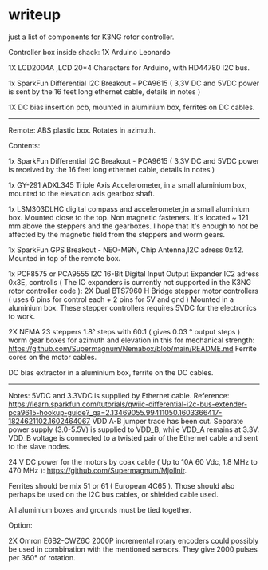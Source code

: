 # writeup
just a list of components for K3NG rotor controller.

Controller box inside shack:
1X Arduino Leonardo

1X LCD2004A ,LCD 20*4 Characters for Arduino, with  HD44780 I2C bus. 

1x SparkFun Differential I2C Breakout - PCA9615 ( 3,3V DC and 5VDC power is sent by the 16 feet long ethernet cable, details in notes )

1X DC bias insertion pcb, mounted in aluminium box, ferrites on DC cables.


--------------------------------------------


Remote:
ABS plastic box. Rotates in azimuth.

Contents:

1x SparkFun Differential I2C Breakout - PCA9615 ( 3,3V DC and 5VDC power is received by the 16 feet long ethernet cable, details in notes )

1x GY-291 ADXL345 Triple Axis Accelerometer, in a small aluminium box, mounted to the elevation axis gearbox shaft.

1x LSM303DLHC digital compass and accelerometer,in a small aluminium box.
Mounted close to the top. Non magnetic fasteners.
It's located ~ 121 mm above the steppers and the gearboxes.
I hope that it's enough to not be affected by the magnetic field from the steppers and worm gears.

1x SparkFun GPS Breakout - NEO-M9N, Chip Antenna,I2C adress 0x42.
Mounted in top of the remote box.

1x PCF8575 or PCA9555 I2C 16-Bit Digital Input Output Expander IC2 adress 0x3E, controlls 
( The IO expanders is currently not supported in the K3NG rotor controller code ):
2X Dual BTS7960 H Bridge stepper motor controllers ( uses 6 pins for control each + 2 pins for 5V and gnd ) 
Mounted in a aluminium box. These stepper controllers requires 5VDC for the electronics to work.


2X NEMA 23 steppers 1.8° steps with 60:1 ( gives 0.03 ° output steps ) worm gear boxes for azimuth and elevation in this for mechanical strength:
https://github.com/Supermagnum/Nemabox/blob/main/README.md
Ferrite cores on the motor cables.

DC bias extractor in a aluminium box, ferrite on the DC cables.

---------------------------------------------------

Notes:
5VDC and 3.3VDC is supplied by Ethernet cable.
Reference: https://learn.sparkfun.com/tutorials/qwiic-differential-i2c-bus-extender-pca9615-hookup-guide?_ga=2.13469055.99411050.1603366417-1824621102.1602464067
VDD A-B jumper trace has been cut.
Separate power supply (3.0-5.5V) is supplied to VDD_B, while VDD_A remains at 3.3V.
VDD_B voltage is connected to a twisted pair of the Ethernet cable and sent to the slave nodes.



24 V DC power for the motors by coax cable ( Up to 10A 60 Vdc, 1.8 MHz to  470 MHz ): 
https://github.com/Supermagnum/Mjollnir.

Ferrites should be mix 51 or 61 ( European 4C65 ).
Those should also perhaps be used on the I2C bus cables, or shielded cable used.

All aluminium boxes and grounds must be tied together.

Option:

2X Omron E6B2-CWZ6C 2000P incremental rotary encoders 
could possibly be used in combination with the mentioned sensors.
They give 2000 pulses per 360° of rotation. 





